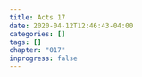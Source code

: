```yaml
---
title: Acts 17
date: 2020-04-12T12:46:43-04:00
categories: []
tags: []
chapter: "017"
inprogress: false
---
```


